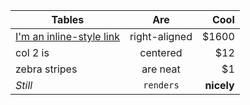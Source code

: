 | Tables        | Are           | Cool  |
| ------------- |:-------------:| -----:|
| [I'm an inline-style link](https://www.google.com)    | right-aligned | $1600 |
| col 2 is      | centered      |   $12 |
| zebra stripes | are neat      |    $1 |
*Still* | `renders` | **nicely**
